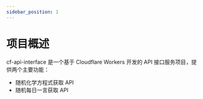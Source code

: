 ```yaml
---
sidebar_position: 1
---
```


# 项目概述

cf-api-interface 是一个基于 Cloudflare Workers 开发的 API 接口服务项目，提供两个主要功能：
- 随机化学方程式获取 API
- 随机每日一言获取 API

